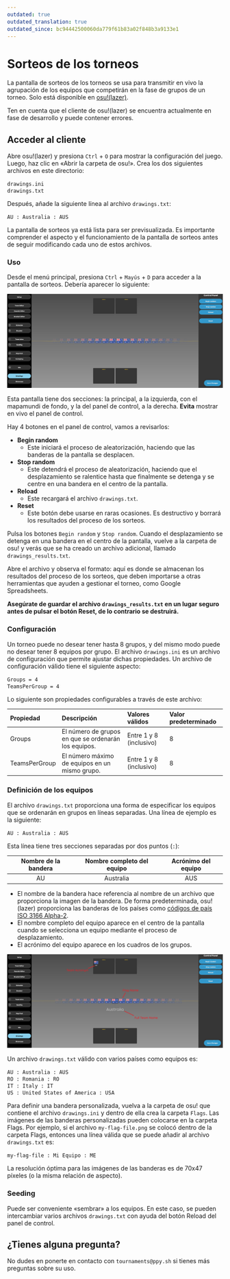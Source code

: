 ```yaml
---
outdated: true
outdated_translation: true
outdated_since: bc94442500060da779f61b83a02f848b3a9133e1
---
```


# Sorteos de los torneos

La pantalla de sorteos de los torneos se usa para transmitir en vivo la agrupación de los equipos que competirán en la fase de grupos de un torneo. Solo está disponible en [osu!(lazer)](/wiki/Client/Release_stream/Lazer).

Ten en cuenta que el cliente de osu!(lazer) se encuentra actualmente en fase de desarrollo y puede contener errores.

## Acceder al cliente

Abre osu!(lazer) y presiona `Ctrl` + `O` para mostrar la configuración del juego. Luego, haz clic en «Abrir la carpeta de osu!». Crea los dos siguientes archivos en este directorio:

```
drawings.ini
drawings.txt
```

Después, añade la siguiente línea al archivo `drawings.txt`:

```
AU : Australia : AUS
```

La pantalla de sorteos ya está lista para ser previsualizada. Es importante comprender el aspecto y el funcionamiento de la pantalla de sorteos antes de seguir modificando cada uno de estos archivos.

### Uso

Desde el menú principal, presiona `Ctrl` + `Mayús` + `D` para acceder a la pantalla de sorteos. Debería aparecer lo siguiente:

![](img/main-screen.png "La pantalla principal de sorteos")

Esta pantalla tiene dos secciones: la principal, a la izquierda, con el mapamundi de fondo, y la del panel de control, a la derecha. **Evita** mostrar en vivo el panel de control.

Hay 4 botones en el panel de control, vamos a revisarlos:

- **Begin random**
  - Este iniciará el proceso de aleatorización, haciendo que las banderas de la pantalla se desplacen.
- **Stop random**
  - Este detendrá el proceso de aleatorización, haciendo que el desplazamiento se ralentice hasta que finalmente se detenga y se centre en una bandera en el centro de la pantalla.
- **Reload**
  - Este recargará el archivo `drawings.txt`.
- **Reset**
  - Este botón debe usarse en raras ocasiones. Es destructivo y borrará los resultados del proceso de los sorteos.

Pulsa los botones `Begin random` y `Stop random`. Cuando el desplazamiento se detenga en una bandera en el centro de la pantalla, vuelve a la carpeta de osu! y verás que se ha creado un archivo adicional, llamado `drawings_results.txt`.

Abre el archivo y observa el formato: aquí es donde se almacenan los resultados del proceso de los sorteos, que deben importarse a otras herramientas que ayuden a gestionar el torneo, como Google Spreadsheets.

**Asegúrate de guardar el archivo `drawings_results.txt` en un lugar seguro antes de pulsar el botón Reset, de lo contrario se destruirá.**

### Configuración

Un torneo puede no desear tener hasta 8 grupos, y del mismo modo puede no desear tener 8 equipos por grupo. El archivo `drawings.ini` es un archivo de configuración que permite ajustar dichas propiedades.
Un archivo de configuración válido tiene el siguiente aspecto:

```
Groups = 4
TeamsPerGroup = 4
```

Lo siguiente son propiedades configurables a través de este archivo:

| Propiedad | Descripción | Valores válidos | Valor predeterminado |
| :-- | :-- | :-- | :-- |
| Groups | El número de grupos en que se ordenarán los equipos. | Entre 1 y 8 (inclusivo) | 8 |
| TeamsPerGroup | El número máximo de equipos en un mismo grupo. | Entre 1 y 8 (inclusivo) | 8 |

### Definición de los equipos

El archivo `drawings.txt` proporciona una forma de especificar los equipos que se ordenarán en grupos en líneas separadas. Una línea de ejemplo es la siguiente:

```
AU : Australia : AUS
```

Esta línea tiene tres secciones separadas por dos puntos (`:`):

| Nombre de la bandera | Nombre completo del equipo | Acrónimo del equipo |
| :-: | :-: | :-: |
| AU | Australia | AUS |

- El nombre de la bandera hace referencia al nombre de un archivo que proporciona la imagen de la bandera. De forma predeterminada, osu!(lazer) proporciona las banderas de los países como [códigos de país ISO 3166 Alpha-2](https://www.iso.org/iso-3166-country-codes.html).
- El nombre completo del equipo aparece en el centro de la pantalla cuando se selecciona un equipo mediante el proceso de desplazamiento.
- El acrónimo del equipo aparece en los cuadros de los grupos.

![](img/drawings-txt-visual.png "Representación visual de los elementos del archivo drawings.txt")

Un archivo `drawings.txt` válido con varios países como equipos es:

```
AU : Australia : AUS
RO : Romania : RO
IT : Italy : IT
US : United States of America : USA
```

Para definir una bandera personalizada, vuelva a la carpeta de osu! que contiene el archivo `drawings.ini` y dentro de ella crea la carpeta `Flags`. Las imágenes de las banderas personalizadas pueden colocarse en la carpeta Flags. Por ejemplo, si el archivo `my-flag-file.png` se colocó dentro de la carpeta Flags, entonces una línea válida que se puede añadir al archivo `drawings.txt` es:

```
my-flag-file : Mi Equipo : ME
```

La resolución óptima para las imágenes de las banderas es de 70x47 píxeles (o la misma relación de aspecto).

### Seeding

Puede ser conveniente «sembrar» a los equipos. En este caso, se pueden intercambiar varios archivos `drawings.txt` con ayuda del botón Reload del panel de control.

## ¿Tienes alguna pregunta?

No dudes en ponerte en contacto con `tournaments@ppy.sh` si tienes más preguntas sobre su uso.
